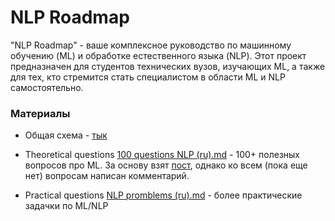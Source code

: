 # NLP Roadmap

"NLP Roadmap" - ваше комплексное руководство по машинному обучению (ML) и обработке естественного языка (NLP). Этот проект предназначен для студентов технических вузов, изучающих ML, а также для тех, кто стремится стать специалистом в области ML и NLP самостоятельно.

### Материалы
* Общая схема - [тык](https://roadmap.sh/ai-data-scientist)
* Theoretical questions
[100 questions NLP (ru).md](100%20questions%20NLP%20%28ru%29.md) - 100+ полезных вопросов про ML. За основу взят [пост](t.me/alisaolega), однако ко всем (пока еще нет) вопросам написан комментарий.

* Practical questions
[NLP promblems (ru).md](problems.md) - более практические задачки по ML/NLP

